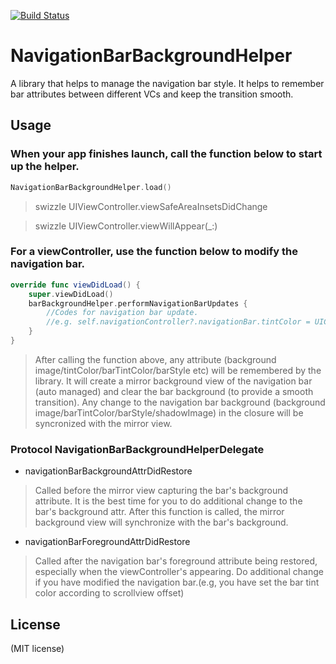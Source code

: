 [![Build Status](https://travis-ci.org/Jerry0523/NavigationBarBackgroundHelper.svg?branch=master)](https://travis-ci.org/Jerry0523/NavigationBarBackgroundHelper)
# NavigationBarBackgroundHelper
A library that helps to manage the navigation bar style. It helps to remember bar attributes between different VCs and keep the transition smooth.


Usage
-------

### When your app finishes launch, call the function below to start up the helper.

```swift
NavigationBarBackgroundHelper.load()
```
> swizzle UIViewController.viewSafeAreaInsetsDidChange

> swizzle UIViewController.viewWillAppear(_:)

### For a viewController, use the function below to modify the navigation bar.

```swift
override func viewDidLoad() {
    super.viewDidLoad()
    barBackgroundHelper.performNavigationBarUpdates {
        //Codes for navigation bar update.
        //e.g. self.navigationController?.navigationBar.tintColor = UIColor.white
    }
}
```

>After calling the function above, any attribute (background image/tintColor/barTintColor/barStyle etc) will be remembered by the library. It will create a mirror background view of the navigation bar (auto managed) and clear the bar background (to provide a smooth transition). Any change to the navigation bar background (background image/barTintColor/barStyle/shadowImage) in the closure will be syncronized with the mirror view.

### Protocol NavigationBarBackgroundHelperDelegate

- navigationBarBackgroundAttrDidRestore

>Called before the mirror view capturing the bar's background attribute. It is the best time for you to do additional change to the bar's background attr. After this function is called, the mirror background view will synchronize with the bar's background.

- navigationBarForegroundAttrDidRestore

>Called after the navigation bar's foreground attribute being restored, especially when the viewController's appearing. Do additional change if you have modified the navigation bar.(e.g, you have set the bar tint color according to scrollview offset)


License
-------
(MIT license)

